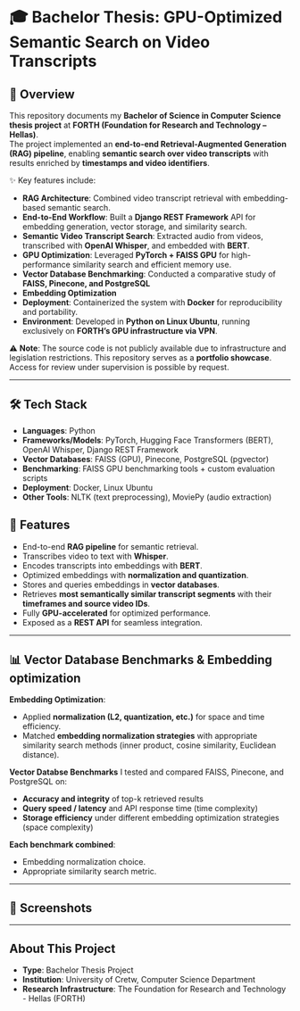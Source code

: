 # 🎓 Bachelor Thesis: GPU-Optimized Semantic Search on Video Transcripts

## 📌 Overview
This repository documents my **Bachelor of Science in Computer Science thesis project** at **FORTH (Foundation for Research and Technology – Hellas)**.  
The project implemented an **end-to-end Retrieval-Augmented Generation (RAG) pipeline**, enabling **semantic search over video transcripts** with results enriched by **timestamps and video identifiers**. 

✨ Key features include:  
- **RAG Architecture**: Combined video transcript retrieval with embedding-based semantic search.  
- **End-to-End Workflow**: Built a **Django REST Framework** API for embedding generation, vector storage, and similarity search.  
- **Semantic Video Transcript Search**: Extracted audio from videos, transcribed with **OpenAI Whisper**, and embedded with **BERT**.  
- **GPU Optimization**: Leveraged **PyTorch + FAISS GPU** for high-performance similarity search and efficient memory use.
- **Vector Database Benchmarking**: Conducted a comparative study of **FAISS, Pinecone, and PostgreSQL**  
- **Embedding Optimization**  
- **Deployment**: Containerized the system with **Docker** for reproducibility and portability.  
- **Environment**: Developed in **Python on Linux Ubuntu**, running exclusively on **FORTH’s GPU infrastructure via VPN**.


⚠️ **Note**: The source code is not publicly available due to infrastructure and legislation restrictions. This repository serves as a **portfolio showcase**. Access for review under supervision is possible by request.

---

## 🛠️ Tech Stack
- **Languages**: Python  
- **Frameworks/Models**: PyTorch, Hugging Face Transformers (BERT), OpenAI Whisper, Django REST Framework  
- **Vector Databases**: FAISS (GPU), Pinecone, PostgreSQL (pgvector)  
- **Benchmarking**: FAISS GPU benchmarking tools + custom evaluation scripts  
- **Deployment**: Docker, Linux Ubuntu  
- **Other Tools**: NLTK (text preprocessing), MoviePy (audio extraction)


## 🚀 Features
- End-to-end **RAG pipeline** for semantic retrieval.  
- Transcribes video to text with **Whisper**.  
- Encodes transcripts into embeddings with **BERT**.  
- Optimized embeddings with **normalization and quantization**.  
- Stores and queries embeddings in **vector databases**.  
- Retrieves **most semantically similar transcript segments** with their **timeframes and source video IDs**.  
- Fully **GPU-accelerated** for optimized performance.  
- Exposed as a **REST API** for seamless integration.  

---

## 📊 Vector Database Benchmarks & Embedding optimization 

**Embedding Optimization**:  
  - Applied **normalization (L2, quantization, etc.)** for space and time efficiency.  
  - Matched **embedding normalization strategies** with appropriate similarity search methods (inner product, cosine similarity, Euclidean distance). 

**Vector Databse Benchmarks**
I tested and compared FAISS, Pinecone, and PostgreSQL on:  
- **Accuracy and integrity** of top-k retrieved results  
- **Query speed / latency** and API response time (time complexity)  
- **Storage efficiency** under different embedding optimization strategies (space complexity)

**Each benchmark combined**:  
- Embedding normalization choice.  
- Appropriate similarity search metric.

---

## 📸 Screenshots 

---

## About This Project
- **Type**: Bachelor Thesis Project  
- **Institution**: University of Cretw, Computer Science Department  
- **Research Infrastructure**: The Foundation for Research and Technology - Hellas (FORTH) 

